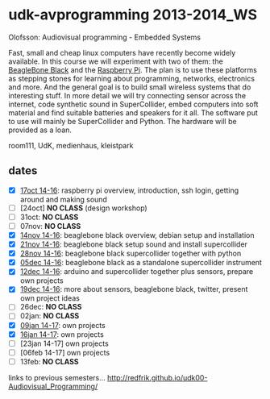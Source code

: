 udk-avprogramming 2013-2014_WS
==============================

Olofsson: Audiovisual programming - Embedded Systems

Fast, small and cheap linux computers have recently become widely available. In this course we will experiment with two of them: the [BeagleBone Black](http://beagleboard.org/Products/BeagleBone%20Black) and the [Raspberry Pi](http://raspberrypi.org). The plan is to use these platforms as stepping stones for learning about programming, networks, electronics and more. And the general goal is to build small wireless systems that do interesting stuff.
In more detail we will try connecting sensor across the internet, code synthetic sound in SuperCollider, embed computers into soft material and find suitable batteries and speakers for it all. The software put to use will mainly be SuperCollider and Python. The hardware will be provided as a loan.

room111, UdK, medienhaus, kleistpark

dates
-----
- [x] [17oct 14-16](https://github.com/redFrik/udk10-Embedded_Systems/tree/master/udk131017): raspberry pi overview, introduction, ssh login, getting around and making sound
- [ ] [24oct] **NO CLASS** (design workshop)
- [ ] 31oct: **NO CLASS**
- [ ] 07nov: **NO CLASS**
- [x] [14nov 14-16](https://github.com/redFrik/udk10-Embedded_Systems/tree/master/udk131114): beaglebone black overview, debian setup and installation
- [x] [21nov 14-16](https://github.com/redFrik/udk10-Embedded_Systems/tree/master/udk131121): beaglebone black setup sound and install supercollider
- [x] [28nov 14-16](https://github.com/redFrik/udk10-Embedded_Systems/tree/master/udk131128): beaglebone black supercollider together with python
- [x] [05dec 14-16](https://github.com/redFrik/udk10-Embedded_Systems/tree/master/udk131205): beaglebone black as a standalone supercollider instrument
- [x] [12dec 14-16](https://github.com/redFrik/udk10-Embedded_Systems/tree/master/udk131212): arduino and supercollider together plus sensors, prepare own projects
- [x] [19dec 14-16](https://github.com/redFrik/udk10-Embedded_Systems/tree/master/udk131219): more about sensors, beaglebone black, twitter, present own project ideas
- [ ] 26dec: **NO CLASS**
- [ ] 02jan: **NO CLASS**
- [x] [09jan 14-17](https://github.com/redFrik/udk10-Embedded_Systems/tree/master/udk140109): own projects
- [x] [16jan 14-17](https://github.com/redFrik/udk10-Embedded_Systems/tree/master/udk140116): own projects
- [ ] [23jan 14-17] own projects
- [ ] [06feb 14-17] own projects
- [ ] 13feb: **NO CLASS**

links to previous semesters... <http://redfrik.github.io/udk00-Audiovisual_Programming/>
